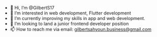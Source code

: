 - 👋 Hi, I’m @GilbertS17
- 👀 I’m interested in web development, Flutter development
- 🌱 I’m currently improving my skills in app and web development.
- 💞️ I’m looking to land a junior frontend developer position
- 📫 How to reach me via email: gilbertsahyoun.business@gmail.com
